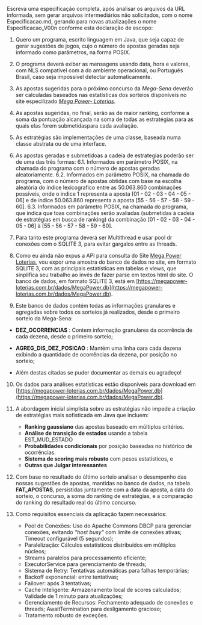 Escreva uma especificação completa, após analisar os arquivos da URL informada, sem gerar arquivos intermediários não solicitados, com o nome Especificacao.md, gerando para novas atualizações o nome Especificacao_V00n conforme esta declaração de escopo:

1. Quero um programa, escrito linguagem em Java, que seja capaz de gerar sugestões de jogos, cujo o número de apostas geradas seja informado como parâmetros, na forma POSIX. 

2. O programa deverá exibar as mensagens usando data, hora e valores, com NLS compatível com a do ambiente operacional, ou Português Brasil, caso seja impossível detectar automaticamente.

3. As apostas sugeridas para o próximo concurso da *Mega-Sena* deverão ser calculadas baseados nas estatísticas dos sorteios disponíveis no site especilizado [*_Mega Power- Loterias_*](https://megapower-loterias.com.br/app/index.php).

4. As apostas sugeridas, no final, serão as de maior ranking, conforme a soma da pontuação alcançada na soma de todas as estratégias para as quais elas forem submetidaspara cada avaliação.

5. As estratégias são implementações de uma classe, baseada numa classe abstrata ou de uma interface.

6. As apostas geradas e submetidoas a cadeia de estrategias poderão ser de uma das três formas:
   6.1. Informados em parâmetro POSIX, na chamada do programa com o número de apostas geradas aleatoriamente.
   6.2. Informados em parâmetro POSIX, na chamada do programa, com o número de apostas obtidas com base na escolha aleatória do índice lexicografico entre as 50.063.860 combinações possíveis, onde o indice 1 representa a aposta \[01 - 02 - 03 - 04 - 05 - 06\] e de indice 50.063.860 representa a aposta \[55 - 56 - 57 - 58 - 59 - 60\].
   6.3. Informados em parâmetro POSIX, na chamada do programa, que indica que toas combinações serão avaliadas (submetidas à cadeia de estratégias em busca de ranking) da combinação  \[01 - 02 - 03 - 04 - 05 - 06\] à \[55 - 56 - 57 - 58 - 59 - 60\].

7. Para tanto este programa deverá ser Multithread e usar pool dr conexões com o SQLITE 3, para evitar gargalos entre as threads.

8. Como eu ainda não expus a API para consulta do Site [Mega Power Loterias](https://megapower-loterias.com.br/), vou expor uma amostra do banco de dados no site, em formato SQLITE 3, com as principais estatísticas em tabelas e views, que sinplifica seu trabalho ao invés de fazer parse em textos html do site. O banco de dados, em formato SQLITE 3, está em [https://megapower-loterias.com.br/dados/MegaPower.db](https://megapower-loterias.com.br/dados/MegaPower.db).

9. Este banco de dados contém todas as informações granulares e agregadas sobre todos os sorteios já realizados, desde o primeiro sorteio da Mega-Sena:
- **DEZ_OCORRENCIAS** : Contem informação granulares da ocorrência de cada dezena, desde o primeiro sorteio;

- **AGREG_DIS_DEZ_POSICAO** : Mantém uma linha oara cada dezena exibindo a quantidade de ocorrências da dezena, por posição no sorteio;

- Além destas citadas se puder documentar as demais eu agradeço!

10. Os dados para análises estatísticas estão disponíveis para download em [https://megapower-loterias.com.br/dados/MegaPower.db](https://megapower-loterias.com.br/dados/MegaPower.db).

11. A abordagem inicial simplista sobre as estratégias não impede a criação de estratégias mais sofisticada em Java que incluem:
     - **Ranking gaussiano** das apostas baseado em múltiplos critérios.
     - **Análise de transição de estados** usando a tabela EST_MUD_ESTADO
     - **Probabilidades condicionais** por posição baseadas no histórico de ocorrências.
     - **Sistema de scoring mais robusto** com pesos estatísticos, e
     - **Outras que Julgar interessantes**

12. Com base no resultado  do último sorteio analisar o desempenho das nossas sugestões de apostas, mantidas no banco de dados, na tabela **FAT_APOSTAS**, persistidas juntamente com a data da aposta, a data do sorteio, o concurso, a soma do ranking de estratégias, e a comparação do ranking do resultado real do último concurso.

13. Como requisitos essenciais da aplicação fazem necessários:
    - Pool de Conexões: Uso do Apache Commons DBCP para gerenciar conexões, evitando _"host busy"_ com limite de conexões ativas; Timeout configurável (5 segundos);
    - Paralelização: Cálculos estatísticos distribuídos em múltiplos núcleos;
    - Streams paralelos para processamento eficiente;
    - ExecutorService para gerenciamento de threads;
    - Sistema de Retry: Tentativas automáticas para falhas temporárias;
    - Backoff exponencial: entre tentativas;
    - Failover: após 3 tentativas;
    - Cache Inteligente: Armazenamento local de scores calculados; Validade de 1 minuto para atualizações;
    - Gerenciamento de Recursos: Fechamento adequado de conexões e threads; AwaitTermination para desligamento gracioso;
    - Tratamento robusto de exceções.

